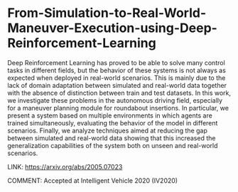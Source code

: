 # From-Simulation-to-Real-World-Maneuver-Execution-using-Deep-Reinforcement-Learning
Deep Reinforcement Learning has proved to be able to solve many control tasks in different fields, but the behavior of these systems is not always as expected when deployed in real-world scenarios. This is mainly due to the lack of domain adaptation between simulated and real-world data together with the absence of distinction between train and test datasets. In this work, we investigate these problems in the autonomous driving field, especially for a maneuver planning module for roundabout insertions. In particular, we present a system based on multiple environments in which agents are trained simultaneously, evaluating the behavior of the model in different scenarios. Finally, we analyze techniques aimed at reducing the gap between simulated and real-world data showing that this increased the generalization capabilities of the system both on unseen and real-world scenarios.

LINK: https://arxiv.org/abs/2005.07023

COMMENT: Accepted at Intelligent Vehicle 2020 (IV2020)
